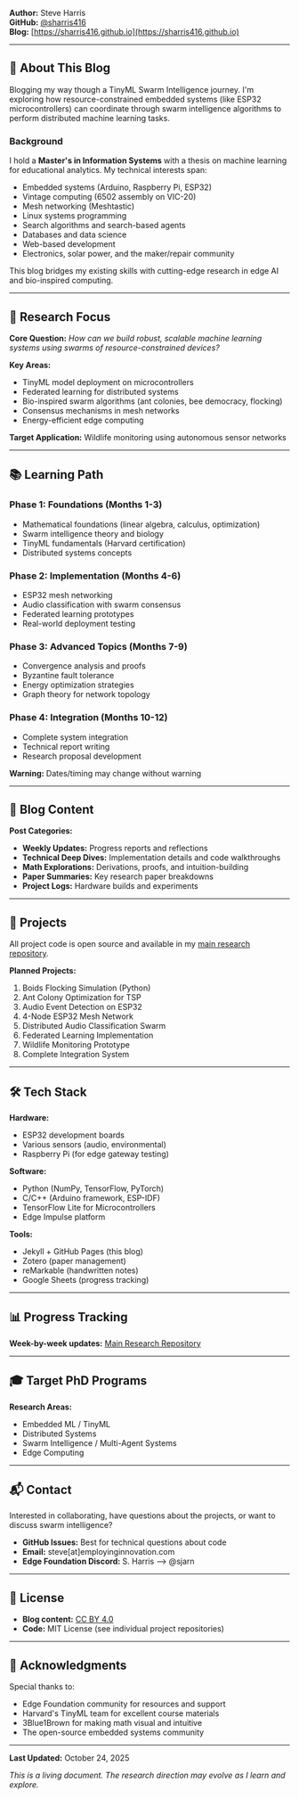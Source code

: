 
**Author:** Steve Harris  
**GitHub:** [@sharris416](https://github.com/sharris416)  
**Blog:** [https://sharris416.github.io](https://sharris416.github.io)  

---

## 📖 About This Blog

Blogging my way though a TinyML Swarm Intelligence journey. I'm exploring how resource-constrained embedded systems (like ESP32 microcontrollers) can coordinate through swarm intelligence algorithms to perform distributed machine learning tasks.

### Background

I hold a **Master's in Information Systems** with a thesis on machine learning for educational analytics. My technical interests span:
- Embedded systems (Arduino, Raspberry Pi, ESP32)
- Vintage computing (6502 assembly on VIC-20)
- Mesh networking (Meshtastic)
- Linux systems programming
- Search algorithms and search-based agents
- Databases and data science
- Web-based development
- Electronics, solar power, and the maker/repair community

This blog bridges my existing skills with cutting-edge research in edge AI and bio-inspired computing.

---

## 🎯 Research Focus

**Core Question:** *How can we build robust, scalable machine learning systems using swarms of resource-constrained devices?*

**Key Areas:**
- TinyML model deployment on microcontrollers
- Federated learning for distributed systems
- Bio-inspired swarm algorithms (ant colonies, bee democracy, flocking)
- Consensus mechanisms in mesh networks
- Energy-efficient edge computing

**Target Application:** Wildlife monitoring using autonomous sensor networks

---

## 📚 Learning Path 

### Phase 1: Foundations (Months 1-3)
- Mathematical foundations (linear algebra, calculus, optimization)
- Swarm intelligence theory and biology
- TinyML fundamentals (Harvard certification)
- Distributed systems concepts

### Phase 2: Implementation (Months 4-6)
- ESP32 mesh networking
- Audio classification with swarm consensus
- Federated learning prototypes
- Real-world deployment testing

### Phase 3: Advanced Topics (Months 7-9)
- Convergence analysis and proofs
- Byzantine fault tolerance
- Energy optimization strategies
- Graph theory for network topology

### Phase 4: Integration (Months 10-12)
- Complete system integration
- Technical report writing
- Research proposal development

**Warning:** Dates/timing may change without warning

---

## 📝 Blog Content

**Post Categories:**
- **Weekly Updates:** Progress reports and reflections
- **Technical Deep Dives:** Implementation details and code walkthroughs
- **Math Explorations:** Derivations, proofs, and intuition-building
- **Paper Summaries:** Key research paper breakdowns
- **Project Logs:** Hardware builds and experiments

---

## 🔨 Projects

All project code is open source and available in my [main research repository](https://github.com/sharris416/tinyml-swarm-research).

**Planned Projects:**
1. Boids Flocking Simulation (Python)
2. Ant Colony Optimization for TSP
3. Audio Event Detection on ESP32
4. 4-Node ESP32 Mesh Network
5. Distributed Audio Classification Swarm
6. Federated Learning Implementation
7. Wildlife Monitoring Prototype
8. Complete Integration System

---

## 🛠️ Tech Stack

**Hardware:**
- ESP32 development boards
- Various sensors (audio, environmental)
- Raspberry Pi (for edge gateway testing)

**Software:**
- Python (NumPy, TensorFlow, PyTorch)
- C/C++ (Arduino framework, ESP-IDF)
- TensorFlow Lite for Microcontrollers
- Edge Impulse platform

**Tools:**
- Jekyll + GitHub Pages (this blog)
- Zotero (paper management)
- reMarkable (handwritten notes)
- Google Sheets (progress tracking)

---

## 📊 Progress Tracking

**Week-by-week updates:** [Main Research Repository](https://github.com/sharris416/tinyml-swarm-research/tree/main/weekly-checkins)


---

## 🎓 Target PhD Programs

**Research Areas:**
- Embedded ML / TinyML
- Distributed Systems
- Swarm Intelligence / Multi-Agent Systems
- Edge Computing

---

## 📬 Contact

Interested in collaborating, have questions about the projects, or want to discuss swarm intelligence?

- **GitHub Issues:** Best for technical questions about code
- **Email:** steve[at]employinginnovation.com
- **Edge Foundation Discord:** S. Harris --> @sjarn

---

## 📄 License

- **Blog content:** [CC BY 4.0](https://creativecommons.org/licenses/by/4.0/)
- **Code:** MIT License (see individual project repositories)

---

## 🙏 Acknowledgments

Special thanks to:
- Edge Foundation community for resources and support
- Harvard's TinyML team for excellent course materials
- 3Blue1Brown for making math visual and intuitive
- The open-source embedded systems community

---

**Last Updated:** October 24, 2025

*This is a living document. The research direction may evolve as I learn and explore.*
